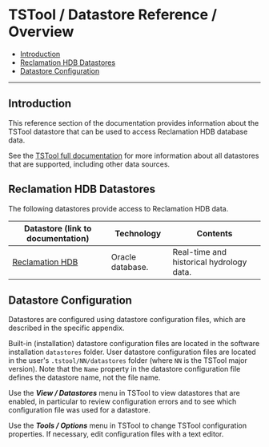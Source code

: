 # TSTool / Datastore Reference / Overview #

*   [Introduction](#introduction)
*   [Reclamation HDB Datastores](#reclamation-hdb-datastores)
*   [Datastore Configuration](#datastore-configuration)

-----

## Introduction ##

This reference section of the documentation provides information about the TSTool datastore
that can be used to access Reclamation HDB database data.

See the [TSTool full documentation](https://opencdss.state.co.us/tstool/latest/doc-user/datastore-ref/overview/) for more information
about all datastores that are supported, including other data sources.

## Reclamation HDB Datastores ##

The following datastores provide access to Reclamation HDB data.

| **Datastore (link to documentation)** | **Technology** | **Contents** |
|--|--|--|
| [Reclamation HDB](ReclamationHDB/ReclamationHDB.md) | Oracle database. | Real-time and historical hydrology data. |

## Datastore Configuration ##

Datastores are configured using datastore configuration files, which are described in the specific appendix.

Built-in (installation) datastore configuration files are located in the software installation `datastores` folder.
User datastore configuration files are located in the user's `.tstool/NN/datastores` folder (where `NN` is the TSTool major version).
Note that the `Name` property in the datastore configuration file defines the datastore name, not the file name.

Use the ***View / Datastores*** menu in TSTool to view datastores that are enabled, in particular to review
configuration errors and to see which configuration file was used for a datastore.

Use the ***Tools / Options*** menu in TSTool to change TSTool configuration properties.
If necessary, edit configuration files with a text editor.
